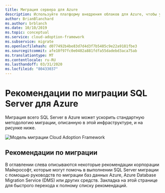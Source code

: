```yaml
---
title: Миграция сервера для Azure
description: Используйте платформу внедрения облаков для Azure, чтобы узнать о рекомендациях по миграции SQL Server, чтобы сократить сложность и стандартизировать процесс миграции.
author: BrianBlanchard
ms.author: brblanch
ms.date: 10/10/2019
ms.topic: conceptual
ms.service: cloud-adoption-framework
ms.subservice: migrate
ms.openlocfilehash: d077492b4be83d7d4d3f7b5485c9e22a9181fbe3
ms.sourcegitcommit: afe10f97fc0e0402a881fdfa55dadebd3aca75ab
ms.translationtype: MT
ms.contentlocale: ru-RU
ms.lasthandoff: 03/31/2020
ms.locfileid: "80433037"
---
```

# <a name="sql-server-migration-best-practices-for-azure"></a>Рекомендации по миграции SQL Server для Azure

Миграция всего SQL Server в Azure может ускорить стандартную методологию миграции, описанную в этой инфраструктуре, и на рисунке ниже.

![Модель миграции Cloud Adoption Framework](../../_images/migrate/methodology.png)

## <a name="migration-best-practices"></a>Рекомендации по миграции

В оглавлении слева описываются некоторые рекомендации корпорации Майкрософт, которые могут помочь в выполнении SQL Server миграции с помощью руководств по миграции баз данных Azure, Azure Database Migration Service (DMS) или других средств. Закладка на этой странице для быстрого перехода к полному списку рекомендаций.
